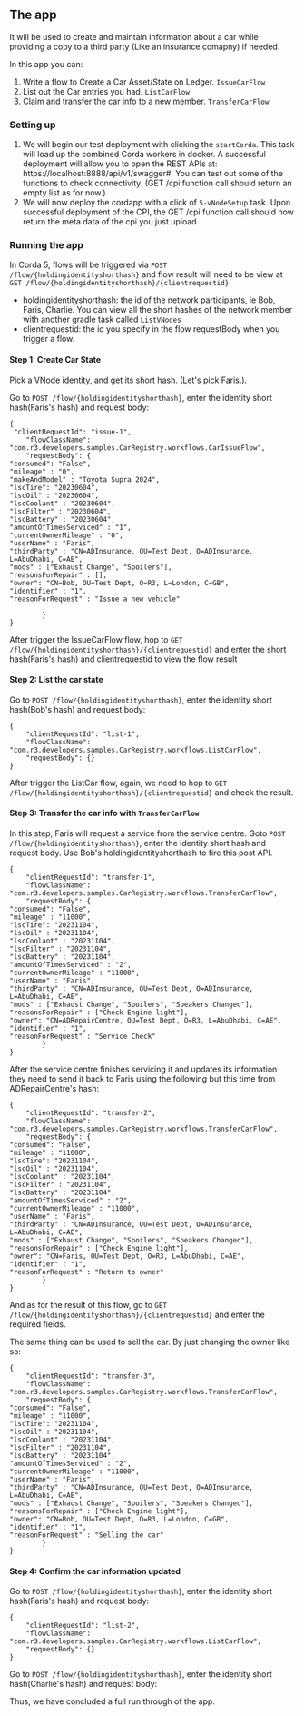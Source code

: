 ## The app
It will be used to create and maintain information about a car while providing a copy to 
a third party (Like an insurance comapny) if needed.

In this app you can:
1. Write a flow to Create a Car Asset/State on Ledger. `IssueCarFlow`
2. List out the Car entries you had. `ListCarFlow`
3. Claim and transfer the car info to a new member. `TransferCarFlow`

### Setting up

1. We will begin our test deployment with clicking the `startCorda`. This task will load up the combined Corda workers in docker.
   A successful deployment will allow you to open the REST APIs at: https://localhost:8888/api/v1/swagger#. You can test out some of the
   functions to check connectivity. (GET /cpi function call should return an empty list as for now.)
2. We will now deploy the cordapp with a click of `5-vNodeSetup` task. Upon successful deployment of the CPI, the GET /cpi function call should now return the meta data of the cpi you just upload

### Running the app

In Corda 5, flows will be triggered via `POST /flow/{holdingidentityshorthash}` and flow result will need to be view at `GET /flow/{holdingidentityshorthash}/{clientrequestid}`
* holdingidentityshorthash: the id of the network participants, ie Bob, Faris, Charlie. You can view all the short hashes of the network member with another gradle task called `ListVNodes`
* clientrequestid: the id you specify in the flow requestBody when you trigger a flow.

#### Step 1: Create Car State
Pick a VNode identity, and get its short hash. (Let's pick Faris.).

Go to `POST /flow/{holdingidentityshorthash}`, enter the identity short hash(Faris's hash) and request body:
```
{
 "clientRequestId": "issue-1",
    "flowClassName": "com.r3.developers.samples.CarRegistry.workflows.CarIssueFlow",
    "requestBody": {
"consumed": "False",
"mileage" : "0",
"makeAndModel" : "Toyota Supra 2024",
"lscTire": "20230604",
"lscOil" : "20230604",
"lscCoolant" : "20230604",
"lscFilter" : "20230604",
"lscBattery" : "20230604",
"amountOfTimesServiced" : "1",
"currentOwnerMileage" : "0",
"userName" : "Faris",
"thirdParty" : "CN=ADInsurance, OU=Test Dept, O=ADInsurance, L=AbuDhabi, C=AE",
"mods" : ["Exhaust Change", "Spoilers"],
"reasonsForRepair" : [],
"owner": "CN=Bob, OU=Test Dept, O=R3, L=London, C=GB",
"identifier" : "1",
"reasonForRequest" : "Issue a new vehicle"

        }
}
```

After trigger the IssueCarFlow flow, hop to `GET /flow/{holdingidentityshorthash}/{clientrequestid}` and enter the short hash(Faris's hash) and clientrequestid to view the flow result

#### Step 2: List the car state
Go to `POST /flow/{holdingidentityshorthash}`, enter the identity short hash(Bob's hash) and request body:
```
{
    "clientRequestId": "list-1",
    "flowClassName": "com.r3.developers.samples.CarRegistry.workflows.ListCarFlow",
    "requestBody": {}
}
```
After trigger the ListCar flow, again, we need to hop to `GET /flow/{holdingidentityshorthash}/{clientrequestid}`
and check the result.

#### Step 3: Transfer the car info with `TransferCarFlow`
In this step, Faris will request a service from the service centre.
Goto `POST /flow/{holdingidentityshorthash}`, enter the identity short hash and request body.
Use Bob's holdingidentityshorthash to fire this post API.
```
{
    "clientRequestId": "transfer-1",
    "flowClassName": "com.r3.developers.samples.CarRegistry.workflows.TransferCarFlow",
    "requestBody": {
"consumed": "False",
"mileage" : "11000",
"lscTire": "20231104",
"lscOil" : "20231104",
"lscCoolant" : "20231104",
"lscFilter" : "20231104",
"lscBattery" : "20231104",
"amountOfTimesServiced" : "2",
"currentOwnerMileage" : "11000",
"userName" : "Faris",
"thirdParty" : "CN=ADInsurance, OU=Test Dept, O=ADInsurance, L=AbuDhabi, C=AE",
"mods" : ["Exhaust Change", "Spoilers", "Speakers Changed"],
"reasonsForRepair" : ["Check Engine light"],
"owner": "CN=ADRepairCentre, OU=Test Dept, O=R3, L=AbuDhabi, C=AE",
"identifier" : "1",
"reasonForRequest" : "Service Check"
        }
}
```

After the service centre finishes servicing it and updates its information they need to send it back to Faris using the following but this time from ADRepairCentre's hash:
```
{
    "clientRequestId": "transfer-2",
    "flowClassName": "com.r3.developers.samples.CarRegistry.workflows.TransferCarFlow",
    "requestBody": {
"consumed": "False",
"mileage" : "11000",
"lscTire": "20231104",
"lscOil" : "20231104",
"lscCoolant" : "20231104",
"lscFilter" : "20231104",
"lscBattery" : "20231104",
"amountOfTimesServiced" : "2",
"currentOwnerMileage" : "11000",
"userName" : "Faris",
"thirdParty" : "CN=ADInsurance, OU=Test Dept, O=ADInsurance, L=AbuDhabi, C=AE",
"mods" : ["Exhaust Change", "Spoilers", "Speakers Changed"],
"reasonsForRepair" : ["Check Engine light"],
"owner": "CN=Faris, OU=Test Dept, O=R3, L=AbuDhabi, C=AE",
"identifier" : "1",
"reasonForRequest" : "Return to owner"
        }
}
```

And as for the result of this flow, go to `GET /flow/{holdingidentityshorthash}/{clientrequestid}` and enter the required fields.

The same thing can be used to sell the car. By just changing the owner like so:

```
{
    "clientRequestId": "transfer-3",
    "flowClassName": "com.r3.developers.samples.CarRegistry.workflows.TransferCarFlow",
    "requestBody": {
"consumed": "False",
"mileage" : "11000",
"lscTire": "20231104",
"lscOil" : "20231104",
"lscCoolant" : "20231104",
"lscFilter" : "20231104",
"lscBattery" : "20231104",
"amountOfTimesServiced" : "2",
"currentOwnerMileage" : "11000",
"userName" : "Faris",
"thirdParty" : "CN=ADInsurance, OU=Test Dept, O=ADInsurance, L=AbuDhabi, C=AE",
"mods" : ["Exhaust Change", "Spoilers", "Speakers Changed"],
"reasonsForRepair" : ["Check Engine light"],
"owner": "CN=Bob, OU=Test Dept, O=R3, L=London, C=GB",
"identifier" : "1",
"reasonForRequest" : "Selling the car"
        }
}
```

#### Step 4: Confirm the car information updated
Go to `POST /flow/{holdingidentityshorthash}`, enter the identity short hash(Faris's hash) and request body:
```
{
    "clientRequestId": "list-2",
    "flowClassName": "com.r3.developers.samples.CarRegistry.workflows.ListCarFlow",
    "requestBody": {}
}
```
Go to `POST /flow/{holdingidentityshorthash}`, enter the identity short hash(Charlie's hash) and request body:


Thus, we have concluded a full run through of the app.
